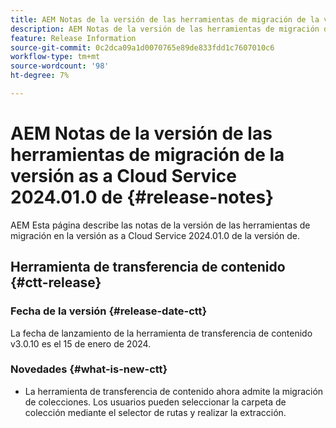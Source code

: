 ```yaml
---
title: AEM Notas de la versión de las herramientas de migración de la versión as a Cloud Service 2024.01.0 de
description: AEM Notas de la versión de las herramientas de migración de la versión as a Cloud Service 2024.01.0 de
feature: Release Information
source-git-commit: 0c2dca09a1d0070765e89de833fdd1c7607010c6
workflow-type: tm+mt
source-wordcount: '98'
ht-degree: 7%

---
```


# AEM Notas de la versión de las herramientas de migración de la versión as a Cloud Service 2024.01.0 de {#release-notes}

AEM Esta página describe las notas de la versión de las herramientas de migración en la versión as a Cloud Service 2024.01.0 de la versión de.

## Herramienta de transferencia de contenido {#ctt-release}

### Fecha de la versión {#release-date-ctt}

La fecha de lanzamiento de la herramienta de transferencia de contenido v3.0.10 es el 15 de enero de 2024.

### Novedades {#what-is-new-ctt}

* La herramienta de transferencia de contenido ahora admite la migración de colecciones. Los usuarios pueden seleccionar la carpeta de colección mediante el selector de rutas y realizar la extracción.


